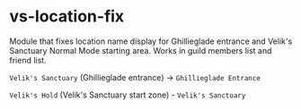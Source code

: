 # vs-location-fix

Module that fixes location name display for Ghillieglade entrance and Velik's Sanctuary Normal Mode starting area.
Works in guild members list and friend list.

`Velik's Sanctuary` (Ghillieglade entrance) -> `Ghillieglade Entrance`

`Velik's Hold` (Velik's Sanctuary start zone) - `Velik's Sanctuary` 
